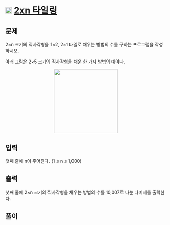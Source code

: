 # <img src="https://d2gd6pc034wcta.cloudfront.net/tier/8.svg" class="solvedac-tier" width = 20> [2xn 타일링](https://www.acmicpc.net/problem/11726)

## 문제
2×n 크기의 직사각형을 1×2, 2×1 타일로 채우는 방법의 수를 구하는 프로그램을 작성하시오.

아래 그림은 2×5 크기의 직사각형을 채운 한 가지 방법의 예이다.

<p align="center"><img src = "https://onlinejudgeimages.s3-ap-northeast-1.amazonaws.com/problem/11726/1.png" width = 200></p>

## 입력
첫째 줄에 n이 주어진다. (1 ≤ n ≤ 1,000)

## 출력
첫째 줄에 2×n 크기의 직사각형을 채우는 방법의 수를 10,007로 나눈 나머지를 출력한다.

## 풀이

